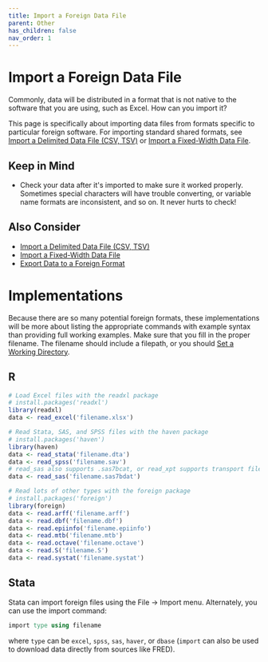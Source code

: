 ```yaml
---
title: Import a Foreign Data File
parent: Other
has_children: false
nav_order: 1
---
```



# Import a Foreign Data File

Commonly, data will be distributed in a format that is not native to the software that you are using, such as Excel. How can you import it?

This page is specifically about importing data files from formats specific to particular foreign software. For importing standard shared formats, see [Import a Delimited Data File (CSV, TSV)](https://lost-stats.github.io/Other/import_a_delimited_data_file.html) or [Import a Fixed-Width Data File](https://lost-stats.github.io/Other/import_a_fixed_width_data_file.html).

## Keep in Mind

- Check your data after it's imported to make sure it worked properly. Sometimes special characters will have trouble converting, or variable name formats are inconsistent, and so on. It never hurts to check!

## Also Consider

- [Import a Delimited Data File (CSV, TSV)](https://lost-stats.github.io/Other/import_a_delimited_data_file.html)
- [Import a Fixed-Width Data File](https://lost-stats.github.io/Other/import_a_fixed_width_data_file.html)
- [Export Data to a Foreign Format](https://lost-stats.github.io/Other/export_data_to_a_foreign_format.html)

# Implementations

Because there are so many potential foreign formats, these implementations will be more about listing the appropriate commands with example syntax than providing full working examples. Make sure that you fill in the proper filename. The filename should include a filepath, or you should [Set a Working Directory](https://lost-stats.github.io/Other/set_a_working_directory.html).

## R

```r
# Load Excel files with the readxl package
# install.packages('readxl')
library(readxl)
data <- read_excel('filename.xlsx')

# Read Stata, SAS, and SPSS files with the haven package
# install.packages('haven')
library(haven)
data <- read_stata('filename.dta')
data <- read_spss('filename.sav')
# read_sas also supports .sas7bcat, or read_xpt supports transport files
data <- read_sas('filename.sas7bdat')

# Read lots of other types with the foreign package
# install.packages('foreign')
library(foreign)
data <- read.arff('filename.arff')
data <- read.dbf('filename.dbf')
data <- read.epiinfo('filename.epiinfo')
data <- read.mtb('filename.mtb')
data <- read.octave('filename.octave')
data <- read.S('filename.S')
data <- read.systat('filename.systat')
```

## Stata

Stata can import foreign files using the File -> Import menu. Alternately, you can use the import command:

```stata
import type using filename
```

where `type` can be `excel`, `spss`, `sas`, `haver`, or `dbase` (`import` can also be used to download data directly from sources like FRED).
```